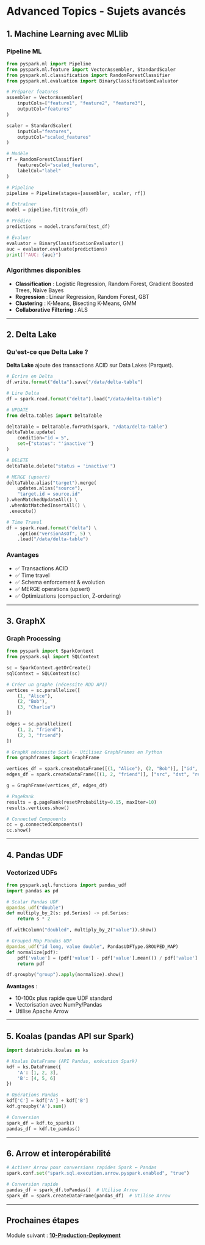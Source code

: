 # Advanced Topics - Sujets avancés

## 1. Machine Learning avec MLlib

### Pipeline ML

```python
from pyspark.ml import Pipeline
from pyspark.ml.feature import VectorAssembler, StandardScaler
from pyspark.ml.classification import RandomForestClassifier
from pyspark.ml.evaluation import BinaryClassificationEvaluator

# Préparer features
assembler = VectorAssembler(
    inputCols=["feature1", "feature2", "feature3"],
    outputCol="features"
)

scaler = StandardScaler(
    inputCol="features",
    outputCol="scaled_features"
)

# Modèle
rf = RandomForestClassifier(
    featuresCol="scaled_features",
    labelCol="label"
)

# Pipeline
pipeline = Pipeline(stages=[assembler, scaler, rf])

# Entraîner
model = pipeline.fit(train_df)

# Prédire
predictions = model.transform(test_df)

# Évaluer
evaluator = BinaryClassificationEvaluator()
auc = evaluator.evaluate(predictions)
print(f"AUC: {auc}")
```

### Algorithmes disponibles

- **Classification** : Logistic Regression, Random Forest, Gradient Boosted Trees, Naive Bayes
- **Regression** : Linear Regression, Random Forest, GBT
- **Clustering** : K-Means, Bisecting K-Means, GMM
- **Collaborative Filtering** : ALS

---

## 2. Delta Lake

### Qu'est-ce que Delta Lake ?

**Delta Lake** ajoute des transactions ACID sur Data Lakes (Parquet).

```python
# Écrire en Delta
df.write.format("delta").save("/data/delta-table")

# Lire Delta
df = spark.read.format("delta").load("/data/delta-table")

# UPDATE
from delta.tables import DeltaTable

deltaTable = DeltaTable.forPath(spark, "/data/delta-table")
deltaTable.update(
    condition="id = 5",
    set={"status": "'inactive'"}
)

# DELETE
deltaTable.delete("status = 'inactive'")

# MERGE (upsert)
deltaTable.alias("target").merge(
    updates.alias("source"),
    "target.id = source.id"
).whenMatchedUpdateAll() \
 .whenNotMatchedInsertAll() \
 .execute()

# Time Travel
df = spark.read.format("delta") \
    .option("versionAsOf", 5) \
    .load("/data/delta-table")
```

### Avantages

- ✅ Transactions ACID
- ✅ Time travel
- ✅ Schema enforcement & evolution
- ✅ MERGE operations (upsert)
- ✅ Optimizations (compaction, Z-ordering)

---

## 3. GraphX

### Graph Processing

```python
from pyspark import SparkContext
from pyspark.sql import SQLContext

sc = SparkContext.getOrCreate()
sqlContext = SQLContext(sc)

# Créer un graphe (nécessite RDD API)
vertices = sc.parallelize([
    (1, "Alice"),
    (2, "Bob"),
    (3, "Charlie")
])

edges = sc.parallelize([
    (1, 2, "friend"),
    (2, 3, "friend")
])

# GraphX nécessite Scala - Utilisez GraphFrames en Python
from graphframes import GraphFrame

vertices_df = spark.createDataFrame([(1, "Alice"), (2, "Bob")], ["id", "name"])
edges_df = spark.createDataFrame([(1, 2, "friend")], ["src", "dst", "relationship"])

g = GraphFrame(vertices_df, edges_df)

# PageRank
results = g.pageRank(resetProbability=0.15, maxIter=10)
results.vertices.show()

# Connected Components
cc = g.connectedComponents()
cc.show()
```

---

## 4. Pandas UDF

### Vectorized UDFs

```python
from pyspark.sql.functions import pandas_udf
import pandas as pd

# Scalar Pandas UDF
@pandas_udf("double")
def multiply_by_2(s: pd.Series) -> pd.Series:
    return s * 2

df.withColumn("doubled", multiply_by_2("value")).show()

# Grouped Map Pandas UDF
@pandas_udf("id long, value double", PandasUDFType.GROUPED_MAP)
def normalize(pdf):
    pdf['value'] = (pdf['value'] - pdf['value'].mean()) / pdf['value'].std()
    return pdf

df.groupby("group").apply(normalize).show()
```

**Avantages** :
- 10-100x plus rapide que UDF standard
- Vectorisation avec NumPy/Pandas
- Utilise Apache Arrow

---

## 5. Koalas (pandas API sur Spark)

```python
import databricks.koalas as ks

# Koalas DataFrame (API Pandas, exécution Spark)
kdf = ks.DataFrame({
    'A': [1, 2, 3],
    'B': [4, 5, 6]
})

# Opérations Pandas
kdf['C'] = kdf['A'] + kdf['B']
kdf.groupby('A').sum()

# Conversion
spark_df = kdf.to_spark()
pandas_df = kdf.to_pandas()
```

---

## 6. Arrow et interopérabilité

```python
# Activer Arrow pour conversions rapides Spark ↔ Pandas
spark.conf.set("spark.sql.execution.arrow.pyspark.enabled", "true")

# Conversion rapide
pandas_df = spark_df.toPandas()  # Utilise Arrow
spark_df = spark.createDataFrame(pandas_df)  # Utilise Arrow
```

---

## Prochaines étapes

Module suivant : **[10-Production-Deployment](../10-Production-Deployment/README.md)**

